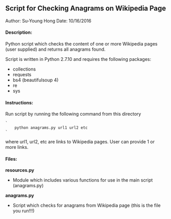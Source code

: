 ## Script for Checking Anagrams on Wikipedia Page
Author: Su-Young Hong
Date: 10/16/2016

#### Description: 
Python script which checks the content of one or more Wikipedia pages (user supplied) and returns all anagrams found. 

Script is written in Python 2.7.10 and requires the following packages: 
* collections
* requests
* bs4 (beautifulsoup 4)
* re
* sys

#### Instructions: 
Run script by running the following command from this directory

	`
		python anagrams.py url1 url2 etc
	`

where url1, url2, etc are links to Wikipedia pages. User can provide 1 or more links. 

#### Files: 
**resources.py**
* Module which includes various functions for use in the main script (anagrams.py)

**anagrams.py**
* Script which checks for anagrams from Wikipedia page (this is the file you run!!!)

